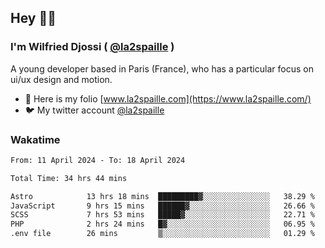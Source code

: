 ## Hey 👋🏾
### I'm Wilfried Djossi ( <a href="https://twitter.com/la2spaille/" target="_blank">@la2spaille</a> )
A young developer based in Paris (France), who has a particular focus on ui/ux design and motion.

- 🎨 Here is my folio [www.la2spaille.com](https://www.la2spaille.com/)
- 🐦 My twitter account [@la2spaille](https://twitter.com/la2spaille/)

### Wakatime
<!--START_SECTION:waka-->

```txt
From: 11 April 2024 - To: 18 April 2024

Total Time: 34 hrs 44 mins

Astro            13 hrs 18 mins  █████████▓░░░░░░░░░░░░░░░   38.29 %
JavaScript       9 hrs 15 mins   ██████▓░░░░░░░░░░░░░░░░░░   26.66 %
SCSS             7 hrs 53 mins   █████▓░░░░░░░░░░░░░░░░░░░   22.71 %
PHP              2 hrs 24 mins   █▓░░░░░░░░░░░░░░░░░░░░░░░   06.95 %
.env file        26 mins         ▒░░░░░░░░░░░░░░░░░░░░░░░░   01.29 %
```

<!--END_SECTION:waka-->
<!--
**la2spaille/la2spaille** is a ✨ _special_ ✨ repository because its `README.md` (this file) appears on your GitHub profile.

Here are some ideas to get you started:

- 🔭 I’m currently working on ...
- 🌱 I’m currently learning ...
- 👯 I’m looking to collaborate on ...
- 🤔 I’m looking for help with ...
- 💬 Ask me about ...
- 📫 How to reach me: ...
- 😄 Pronouns: ...
- ⚡ Fun fact: ...
-->
